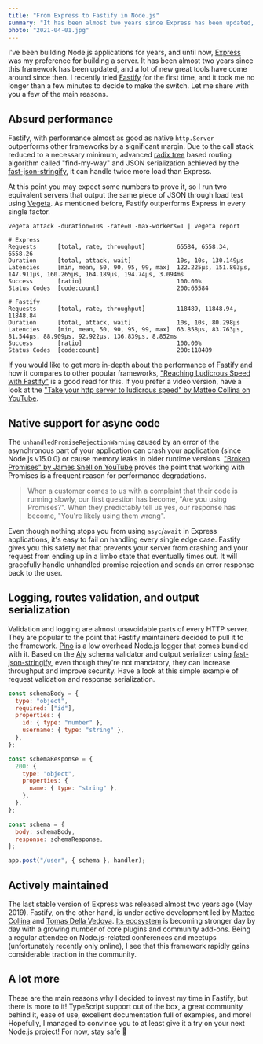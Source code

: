 ```yaml
---
title: "From Express to Fastify in Node.js"
summary: "It has been almost two years since Express has been updated, and a lot of new great tools came around since then. I recently tried Fastify for the first time, and it took me no longer than a few minutes to decide to make a switch. Let me share with you a few main reasons."
photo: "2021-04-01.jpg"
---
```


I've been building Node.js applications for years, and until now, [Express](https://expressjs.com) was my preference for building a server. It has been almost two years since this framework has been updated, and a lot of new great tools have come around since then. I recently tried [Fastify](https://www.fastify.io) for the first time, and it took me no longer than a few minutes to decide to make the switch. Let me share with you a few of the main reasons.

## Absurd performance

Fastify, with performance almost as good as native `http.Server` outperforms other frameworks by a significant margin. Due to the call stack reduced to a necessary minimum, advanced [radix tree](https://en.wikipedia.org/wiki/Radix_tree) based routing algorithm called "find-my-way" and JSON serialization achieved by the [fast-json-stringify](https://github.com/fastify/fast-json-stringify), it can handle twice more load than Express.

At this point you may expect some numbers to prove it, so I run two equivalent servers that output the same piece of JSON through load test using [Vegeta](https://github.com/tsenart/vegeta). As mentioned before, Fastify outperforms Express in every single factor.

```
vegeta attack -duration=10s -rate=0 -max-workers=1 | vegeta report
```

```
# Express
Requests      [total, rate, throughput]         65584, 6558.34, 6558.26
Duration      [total, attack, wait]             10s, 10s, 130.149µs
Latencies     [min, mean, 50, 90, 95, 99, max]  122.225µs, 151.803µs, 147.911µs, 160.265µs, 164.189µs, 194.74µs, 3.094ms
Success       [ratio]                           100.00%
Status Codes  [code:count]                      200:65584

# Fastify
Requests      [total, rate, throughput]         118489, 11848.94, 11848.84
Duration      [total, attack, wait]             10s, 10s, 80.298µs
Latencies     [min, mean, 50, 90, 95, 99, max]  63.858µs, 83.763µs, 81.544µs, 88.909µs, 92.922µs, 136.839µs, 8.852ms
Success       [ratio]                           100.00%
Status Codes  [code:count]                      200:118489
```

If you would like to get more in-depth about the performance of Fastify and how it compares to other popular frameworks, ["Reaching Ludicrous Speed with Fastify"](https://www.nearform.com/blog/reaching-ludicrous-speed-with-fastify/) is a good read for this. If you prefer a video version, have a look at the ["Take your http server to ludicrous speed" by Matteo Collina on YouTube](https://youtu.be/5z46jJZNe8k).

## Native support for async code

The `unhandledPromiseRejectionWarning` caused by an error of the asynchronous part of your application can crash your application (since Node.js v15.0.0) or cause memory leaks in older runtime versions. ["Broken Promises" by James Snell on YouTube](https://youtu.be/XV-u_Ow47s0) proves the point that working with Promises is a frequent reason for performance degradations.

> When a customer comes to us with a complaint that their code is running slowly, our first question has become, "Are you using Promises?". When they predictably tell us yes, our response has become, "You're likely using them wrong".

Even though nothing stops you from using `asyc`/`await` in Express applications, it's easy to fail on handling every single edge case. Fastify gives you this safety net that prevents your server from crashing and your request from ending up in a limbo state that eventually times out. It will gracefully handle unhandled promise rejection and sends an error response back to the user.

## Logging, routes validation, and output serialization

Validation and logging are almost unavoidable parts of every HTTP server. They are popular to the point that Fastify maintainers decided to pull it to the framework. [Pino](https://github.com/pinojs/pino) is a low overhead Node.js logger that comes bundled with it. Based on the [Ajv](https://www.npmjs.com/package/ajv) schema validator and output serializer using [fast-json-stringify](https://www.npmjs.com/package/fast-json-stringify), even though they're not mandatory, they can increase throughput and improve security. Have a look at this simple example of request validation and response serialization.

```js
const schemaBody = {
  type: "object",
  required: ["id"],
  properties: {
    id: { type: "number" },
    username: { type: "string" },
  },
};

const schemaResponse = {
  200: {
    type: "object",
    properties: {
      name: { type: "string" },
    },
  },
};

const schema = {
  body: schemaBody,
  response: schemaResponse,
};

app.post("/user", { schema }, handler);
```

## Actively maintained

The last stable version of Express was released almost two years ago (May 2019). Fastify, on the other hand, is under active development led by [Matteo Collina](https://twitter.com/matteocollina) and [Tomas Della Vedova](https://twitter.com/delvedor). [Its ecosystem](https://www.fastify.io/ecosystem/) is becoming stronger day by day with a growing number of core plugins and community add-ons. Being a regular attendee on Node.js-related conferences and meetups (unfortunately recently only online), I see that this framework rapidly gains considerable traction in the community.

## A lot more

These are the main reasons why I decided to invest my time in Fastify, but there is more to it! TypeScript support out of the box, a great community behind it, ease of use, excellent documentation full of examples, and more! Hopefully, I managed to convince you to at least give it a try on your next Node.js project! For now, stay safe 👋
